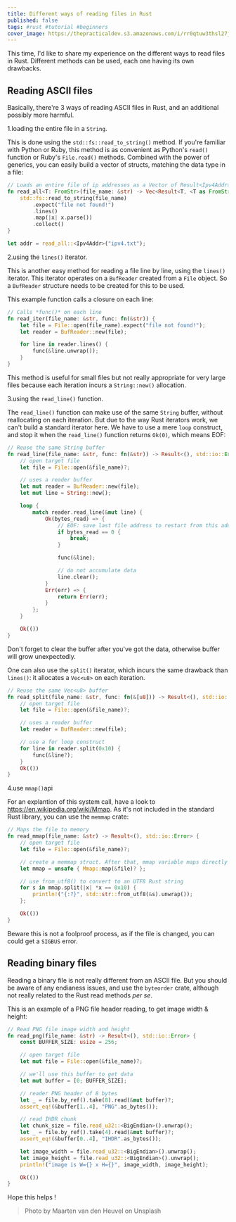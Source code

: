 ```yaml
---
title: Different ways of reading files in Rust
published: false
tags: #rust #tutorial #beginners
cover_image: https://thepracticaldev.s3.amazonaws.com/i/rr0qtuw3thsl27jsznsm.jpg
---
```


This time, I'd like to share my experience on the different ways to read files in Rust. Different methods can be used, each one having its own drawbacks.

## Reading ASCII files
Basically, there're 3 ways of reading ASCII files in Rust, and an additional possibly more harmful.

1.loading the entire file in a `String`.

This is done using the `std::fs::read_to_string()` method. If you're familiar with Python or Ruby, this method is as convenient as Python's `read()` function or Ruby's `File.read()` methods. Combined with the power of generics, you can easily build a vector of structs, matching the data type in a file:

```rust
// Loads an entire file of ip addresses as a Vector of Result<Ipv4Addr> structs
fn read_all<T: FromStr>(file_name: &str) -> Vec<Result<T, <T as FromStr>::Err>> {
    std::fs::read_to_string(file_name)
        .expect("file not found!")
        .lines()
        .map(|x| x.parse())
        .collect()
}

let addr = read_all::<Ipv4Addr>("ipv4.txt");
```

2.using the `lines()` iterator.

This is another easy method for reading a file line by line, using the `lines()` iterator. This iterator operates on a `BufReader` created from a `File` object. So a `BufReader` structure needs to be created for this to be used.

This example function calls a closure on each line:

```rust
// Calls *func()* on each line
fn read_iter(file_name: &str, func: fn(&str)) {
    let file = File::open(file_name).expect("file not found!");
    let reader = BufReader::new(file);

    for line in reader.lines() {
        func(&line.unwrap());
    }
}
```
This method is useful for small files but not really appropriate for very large files because each iteration incurs a `String::new()` allocation.


3.using the `read_line()` function.

The `read_line()` function can make use of the same `String` buffer, without reallocating on each iteration. But due to the way Rust iterators work, we can't build a standard iterator here. We have to use a mere `loop` construct, and stop it when the `read_line()` function returns `Ok(0)`, which means EOF:

```rust
// Reuse the same String buffer
fn read_line(file_name: &str, func: fn(&str)) -> Result<(), std::io::Error> {
    // open target file
    let file = File::open(&file_name)?;

    // uses a reader buffer
    let mut reader = BufReader::new(file);
    let mut line = String::new();

    loop {
        match reader.read_line(&mut line) {
            Ok(bytes_read) => {
                // EOF: save last file address to restart from this address for next run
                if bytes_read == 0 {
                    break;
                }

                func(&line);

                // do not accumulate data
                line.clear();
            }
            Err(err) => {
                return Err(err);
            }
        };
    }

    Ok(())
}
```
Don't forget to clear the buffer after you've got the data, otherwise buffer will grow unexpectedly.

One can also use the `split()` iterator, which incurs the same drawback than `lines()`: it allocates a
`Vec<u8>` on each iteration.

```rust
// Reuse the same Vec<u8> buffer
fn read_split(file_name: &str, func: fn(&[u8])) -> Result<(), std::io::Error> {
    // open target file
    let file = File::open(&file_name)?;

    // uses a reader buffer
    let reader = BufReader::new(file);

    // use a for loop construct
    for line in reader.split(0x10) {
        func(&line?);
    }
    Ok(())
}
```

4.use `mmap()`api

For an explantion of this system call, have a look to https://en.wikipedia.org/wiki/Mmap.
As it's not included in the standard Rust library, you can use the `memmap` crate:

```rust
// Maps the file to memory
fn read_mmap(file_name: &str) -> Result<(), std::io::Error> {
    // open target file
    let file = File::open(&file_name)?;

    // create a memmap struct. After that, mmap variable maps directly file contents
    let mmap = unsafe { Mmap::map(&file)? };

    // use from_utf8() to convert to an UTF8 Rust string
    for s in mmap.split(|x| *x == 0x10) {
        println!("{:?}", std::str::from_utf8(&s).unwrap());
    };

    Ok(())
}
```

Beware this is not a foolproof process, as if the file is changed, you can could get a `SIGBUS` error.

## Reading binary files
Reading a binary file is not really different from an ASCII file. But you should be aware of any endianess issues, and use the `byteorder` crate, although not really related to the Rust read methods *per se*.

This is an example of a PNG file header reading, to get image width & height:

```rust
// Read PNG file image width and height
fn read_png(file_name: &str) -> Result<(), std::io::Error> {
    const BUFFER_SIZE: usize = 256;

    // open target file
    let mut file = File::open(&file_name)?;

    // we'll use this buffer to get data
    let mut buffer = [0; BUFFER_SIZE];

    // reader PNG header of 8 bytes
    let _ = file.by_ref().take(8).read(&mut buffer)?;
    assert_eq!(&buffer[1..4], "PNG".as_bytes());

    // read IHDR chunk
    let chunk_size = file.read_u32::<BigEndian>().unwrap();
    let _ = file.by_ref().take(4).read(&mut buffer)?;
    assert_eq!(&buffer[0..4], "IHDR".as_bytes());

    let image_width = file.read_u32::<BigEndian>().unwrap();
    let image_height = file.read_u32::<BigEndian>().unwrap();
    println!("image is W={} x H={}", image_width, image_height);

    Ok(())
}
```

Hope this helps !

> Photo by Maarten van den Heuvel on Unsplash